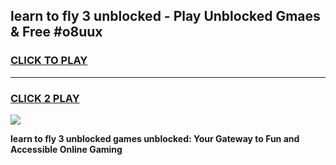 
## learn to fly 3 unblocked - Play Unblocked Gmaes & Free #o8uux
<h3>
<a href="https://premium.freeplayer.one?title=learn_to_fly_3_unblocked&ref=03M">CLICK TO PLAY</a></h3>
<hr>

<h3>
<a href="https://premium.freeplayer.one?title=learn_to_fly_3_unblocked&ref=03M">CLICK 2 PLAY</a>
  
</h3>

<a href="https://premium.freeplayer.one?title=learn_to_fly_3_unblocked&ref=03M"><img src="https://clearcache.store/games.png"></a>


**learn to fly 3 unblocked games unblocked: Your Gateway to Fun and Accessible Online Gaming**
